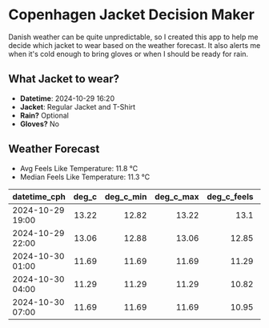 
# Copenhagen Jacket Decision Maker

Danish weather can be quite unpredictable, so I created this app to help me decide which jacket to wear based on the weather forecast. 
It also alerts me when it's cold enough to bring gloves or when I should be ready for rain.

## What Jacket to wear?

- **Datetime**: 2024-10-29 16:20
- **Jacket**: Regular Jacket and T-Shirt
- **Rain?** Optional
- **Gloves?** No

## Weather Forecast
- Avg Feels Like Temperature: 11.8 °C
- Median Feels Like Temperature: 11.3 °C

| datetime_cph     |   deg_c |   deg_c_min |   deg_c_max |   deg_c_feels | weather   | wind   | rain   |
|:-----------------|--------:|------------:|------------:|--------------:|:----------|:-------|:-------|
| 2024-10-29 19:00 |   13.22 |       12.82 |       13.22 |         13.1  | Clouds    | Low    | None   |
| 2024-10-29 22:00 |   13.06 |       12.88 |       13.06 |         12.85 | Rain      | Low    | Low    |
| 2024-10-30 01:00 |   11.69 |       11.69 |       11.69 |         11.29 | Clouds    | Low    | None   |
| 2024-10-30 04:00 |   11.29 |       11.29 |       11.29 |         10.82 | Clouds    | High   | None   |
| 2024-10-30 07:00 |   11.69 |       11.69 |       11.69 |         10.95 | Clouds    | High   | None   |
        